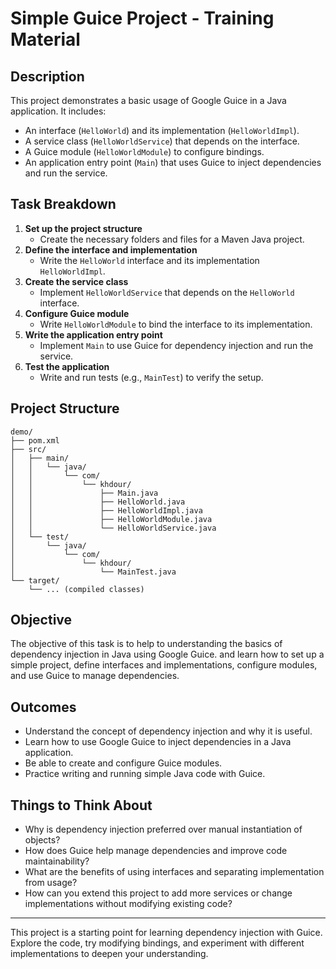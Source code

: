 
# Simple Guice Project - Training Material

## Description
This project demonstrates a basic usage of Google Guice in a Java application. It includes:
- An interface (`HelloWorld`) and its implementation (`HelloWorldImpl`).
- A service class (`HelloWorldService`) that depends on the interface.
- A Guice module (`HelloWorldModule`) to configure bindings.
- An application entry point (`Main`) that uses Guice to inject dependencies and run the service.

## Task Breakdown
1. **Set up the project structure**
	- Create the necessary folders and files for a Maven Java project.
2. **Define the interface and implementation**
	- Write the `HelloWorld` interface and its implementation `HelloWorldImpl`.
3. **Create the service class**
	- Implement `HelloWorldService` that depends on the `HelloWorld` interface.
4. **Configure Guice module**
	- Write `HelloWorldModule` to bind the interface to its implementation.
5. **Write the application entry point**
	- Implement `Main` to use Guice for dependency injection and run the service.
6. **Test the application**
	- Write and run tests (e.g., `MainTest`) to verify the setup.

## Project Structure
```
demo/
├── pom.xml
├── src/
│   ├── main/
│   │   └── java/
│   │       └── com/
│   │           └── khdour/
│   │               ├── Main.java
│   │               ├── HelloWorld.java
│   │               ├── HelloWorldImpl.java
│   │               ├── HelloWorldModule.java
│   │               └── HelloWorldService.java
│   └── test/
│       └── java/
│           └── com/
│               └── khdour/
│                   └── MainTest.java
└── target/
	└── ... (compiled classes)
```

## Objective
The objective of this task is to help to understanding the basics of dependency injection in Java using Google Guice. and learn how to set up a simple project, define interfaces and implementations, configure modules, and use Guice to manage dependencies.

## Outcomes
- Understand the concept of dependency injection and why it is useful.
- Learn how to use Google Guice to inject dependencies in a Java application.
- Be able to create and configure Guice modules.
- Practice writing and running simple Java code with Guice.

## Things to Think About
- Why is dependency injection preferred over manual instantiation of objects?
- How does Guice help manage dependencies and improve code maintainability?
- What are the benefits of using interfaces and separating implementation from usage?
- How can you extend this project to add more services or change implementations without modifying existing code?

---
This project is a starting point for learning dependency injection with Guice. Explore the code, try modifying bindings, and experiment with different implementations to deepen your understanding.

